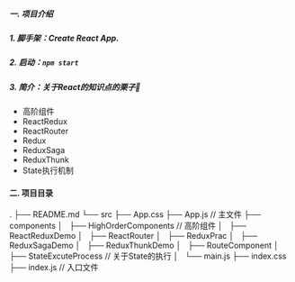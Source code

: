 ##### 一. 项目介绍
##### 1. 脚手架：Create React App.
##### 2. 启动：`npm start`
##### 3. 简介：关于React的知识点的栗子🌰
- 高阶组件
- ReactRedux
- ReactRouter
- Redux
- ReduxSaga
- ReduxThunk
- State执行机制

#### 二. 项目目录

.
├── README.md
└── src
    ├── App.css
    ├── App.js // 主文件
    ├── components
    │   ├── HighOrderComponents // 高阶组件
    │   ├── ReactReduxDemo
    │   ├── ReactRouter
    │   ├── ReduxPrac
    │   ├── ReduxSagaDemo
    │   ├── ReduxThunkDemo
    │   ├── RouteComponent 
    │   ├── StateExcuteProcess // 关于State的执行
    │   └── main.js
    ├── index.css 
    ├── index.js // 入口文件
